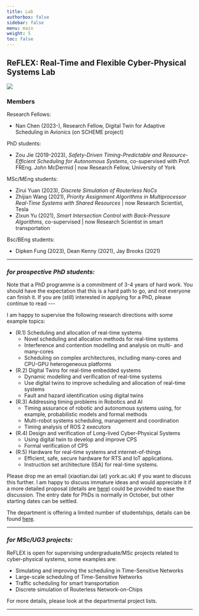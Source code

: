 ```yaml
---
title: Lab
authorbox: false
sidebar: false
menu: main
weight: 5
toc: false
---
```



## ReFLEX: Real-Time and Flexible Cyber-Physical Systems Lab

![](/img/reflex-lab-logo.png)

### Members
Research Fellows:
- Nan Chen (2023-), Research Fellow, Digital Twin for Adaptive Scheduling in Avionics (on SCHEME project)

PhD students:
- Zou Jie (2019-2023), *Safety-Driven Timing-Predictable and Resource-Efficient Scheduling for Autonomous Systems*, co-supervised with Prof. FREng. John McDermid | now Research Fellow, University of York

MSc/MEng students:
- Zirui Yuan (2023), *Discrete Simulation of Routerless NoCs*
- Zhijian Wang (2021), *Priority Assignment Algorithms in Multiprocessor Real-Time Systems with Shared Resources* | now Research Scientist, Tesla
- Zixun Yu (2021), *Smart Intersection Control with Back-Pressure Algorithms*, co-supervised | now Research Scientist in smart transportation

Bsc/BEng students:
- Dipken Fung (2023), Dean Kenny (2021), Jay Brooks (2021)

---

### *for prospective PhD students:*

Note that a PhD programme is a commitment of 3-4 years of hard work. You should have the expectation that this is a hard path to go, and not everyone can finish it. If you are (still) interested in applying for a PhD, please continue to read ---

I am happy to supervise the following research directions with some example topics:

- (R.1) Scheduling and allocation of real-time systems
    - Novel scheduling and allocation methods for real-time systems
    - Interference and contention modelling and analysis on multi- and many-cores
    - Scheduling on complex architectures, including many-cores and CPU-GPU heterogeneous platforms
- (R.2) Digital Twins for real-time embedded systems
    - Dynamic modelling and verification of real-time systems
    - Use digital twins to improve scheduling and allocation of real-time systems
    - Fault and hazard identification using digital twins
- (R.3) Addressing timing problems in Robotics and AI
    - Timing assurance of robotic and autonomous systems using, for example, probabilistic models and formal methods
    - Multi-robot systems scheduling, management and coordination
    - Timing analysis of ROS 2 executors
- (R.4) Design and verification of Long-lived Cyber-Physical Systems
    - Using digital twin to develop and improve CPS
    - Formal verification of CPS
- (R.5) Hardware for real-time systems and internet-of-things
    - Efficient, safe, secure hardware for RTS and IoT applications.
    - Instruction set architecture (ISA) for real-time systems.

Please drop me an email (xiaotian.dai (at) york.ac.uk) if you want to discuss this further. I am happy to discuss immature ideas and would appreciate it if a more detailed proposal (details are [here](https://www.york.ac.uk/study/postgraduate-research/apply/documents/proposal/)) could be provided to ease the discussion. The entry date for PhDs is normally in October, but other starting dates can be settled.

The department is offering a limited number of studentships, details can be found [here](https://www.cs.york.ac.uk/postgraduate/research-degrees/sets-doctoral-centre/).

---

### *for MSc/UG3 projects:*

ReFLEX is open for supervising undergraduate/MSc projects related to cyber-physical systems, some examples are:

- Simulating and improving the scheduling in Time-Sensitive Networks
- Large-scale scheduling of Time-Sensitive Networks
- Traffic scheduling for smart transportation
- Discrete simulation of Routerless Network-on-Chips

For more details, please look at the departmental project lists.

---

